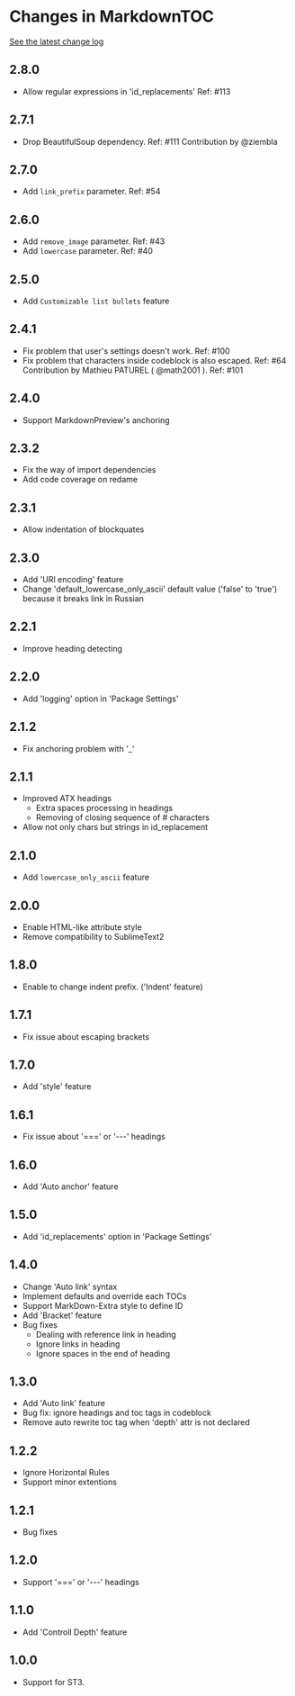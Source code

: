 Changes in MarkdownTOC
===========================

[See the latest change log](https://github.com/naokazuterada/MarkdownTOC/releases)

## 2.8.0

- Allow regular expressions in 'id_replacements' Ref: #113

## 2.7.1

- Drop BeautifulSoup dependency. Ref: #111
  Contribution by @ziembla

## 2.7.0

- Add `link_prefix` parameter. Ref: #54

## 2.6.0

- Add `remove_image` parameter. Ref: #43
- Add `lowercase` parameter. Ref: #40

## 2.5.0

- Add `Customizable list bullets` feature

## 2.4.1

- Fix problem that user's settings doesn't work. Ref: #100
- Fix problem that characters inside codeblock is also escaped. Ref: #64
  Contribution by Mathieu PATUREL ( @math2001 ). Ref: #101

## 2.4.0

- Support MarkdownPreview's anchoring

## 2.3.2

- Fix the way of import dependencies
- Add code coverage on redame

## 2.3.1

- Allow indentation of blockquates

## 2.3.0

- Add 'URI encoding' feature
- Change 'default_lowercase_only_ascii' default value ('false' to 'true') because it breaks link in Russian

## 2.2.1

- Improve heading detecting

## 2.2.0

- Add 'logging' option in 'Package Settings'

## 2.1.2

- Fix anchoring problem with '_'

## 2.1.1

- Improved ATX headings
    - Extra spaces processing in headings
    - Removing of closing sequence of # characters
- Allow not only chars but strings in id_replacement

## 2.1.0

- Add `lowercase_only_ascii` feature

## 2.0.0

- Enable HTML-like attribute style
- Remove compatibility to SublimeText2

## 1.8.0

- Enable to change indent prefix. ('Indent' feature)

## 1.7.1

- Fix issue about escaping brackets

## 1.7.0

- Add 'style' feature

## 1.6.1

- Fix issue about '===' or '---' headings


## 1.6.0

- Add 'Auto anchor' feature


## 1.5.0

- Add 'id_replacements' option in 'Package Settings'

## 1.4.0

- Change 'Auto link' syntax
- Implement defaults and override each TOCs
- Support MarkDown-Extra style to define ID
- Add 'Bracket' feature
- Bug fixes
  - Dealing with reference link in heading
  - Ignore links in heading
  - Ignore spaces in the end of heading

## 1.3.0

- Add 'Auto link' feature
- Bug fix: ignore headings and toc tags in codeblock
- Remove auto rewrite toc tag when 'depth' attr is not declared

## 1.2.2

- Ignore Horizontal Rules
- Support minor extentions

## 1.2.1

- Bug fixes

## 1.2.0

- Support '===' or '---' headings

## 1.1.0

- Add 'Controll Depth' feature

## 1.0.0

- Support for ST3.
